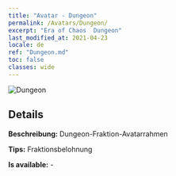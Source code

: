 ```yaml
---
title: "Avatar - Dungeon"
permalink: /Avatars/Dungeon/
excerpt: "Era of Chaos  Dungeon"
last_modified_at: 2021-04-23
locale: de
ref: "Dungeon.md"
toc: false
classes: wide
---
```

 ![Dungeon](/images/a/avatarFrame_45.png)

## Details

 **Beschreibung:** Dungeon-Fraktion-Avatarrahmen 

 **Tips:** Fraktionsbelohnung 

 **Is available:**  - 

